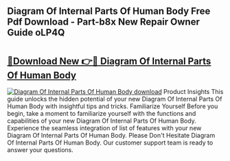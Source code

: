 ## Diagram Of Internal Parts Of Human Body Free Pdf Download - Part-b8x New Repair Owner Guide oLP4Q

# <h2><a href="http://dfu814.blite.top/?on=Diagram+Of+Internal+Parts+Of+Human+Body">🔗Download New 👉🔴 Diagram Of Internal Parts Of Human Body</a></h2>

[![Diagram Of Internal Parts Of Human Body download](https://i.imgur.com/lujVjoI.png)](http://dfu814.blite.top/?on=Diagram+Of+Internal+Parts+Of+Human+Body)
Product Insights This guide unlocks the hidden potential of your new Diagram Of Internal Parts Of Human Body with insightful tips and tricks. Familiarize Yourself Before you begin, take a moment to familiarize yourself with the functions and capabilities of your new Diagram Of Internal Parts Of Human Body. Experience the seamless integration of list of features with your new Diagram Of Internal Parts Of Human Body. Please Don't Hesitate Diagram Of Internal Parts Of Human Body. Our customer support team is ready to answer your questions.
